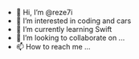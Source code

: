 - 👋 Hi, I’m @reze7i
- 👀 I’m interested in coding and cars
- 🌱 I’m currently learning Swift
- 💞️ I’m looking to collaborate on ...
- 📫 How to reach me ...

<!---
reze7i/reze7i is a ✨ special ✨ repository because its `README.md` (this file) appears on your GitHub profile.
You can click the Preview link to take a look at your changes.
--->
